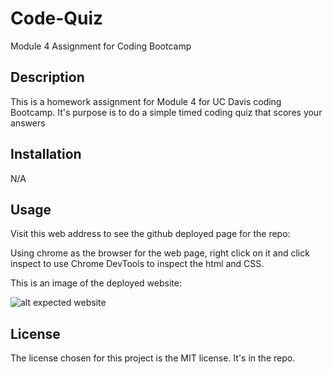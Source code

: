 # Code-Quiz
Module 4 Assignment for Coding Bootcamp

## Description

This is a homework assignment for Module 4 for UC Davis coding Bootcamp. 
It's purpose is to do a simple timed coding quiz that scores your answers

## Installation

N/A

## Usage

Visit this web address to see the github deployed page for the repo: 

Using chrome as the browser for the web page, right click on it and click inspect to use Chrome DevTools to inspect the html and CSS.

This is an image of the deployed website:

![alt expected website](placeholder)

## License

The license chosen for this project is the MIT license. It's in the repo.